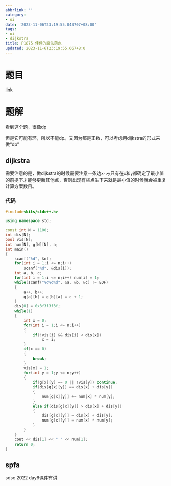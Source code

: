```yaml
---
abbrlink: ''
category:
- oi
date: '2023-11-06T23:19:55.043707+08:00'
tags:
- oi
- dijkstra
title: P1875 佳佳的魔法药水
updated: 2023-11-6T23:19:55.667+8:0
---
```

# 题目

[link](https://www.luogu.com.cn/problem/P1875)

# 题解

看到这个题，很像dp

但是它可能有环，所以不能dp。又因为都是正数，可以考虑用dijkstra的形式来做“dp”

## dijkstra

需要注意的是，做dijkstra的时候需要注意一条边`x->y`只有在`x`和`y`都确定了最小值的前提下才能够更新其他点，否则出现有些点生下来就是最小值的时候就会被重复计算方案数目。

### 代码

```cpp
#include<bits/stdc++.h>

using namespace std;

const int N = 1100;
int dis[N];
bool vis[N];
int num[N], g[N][N], n;
int main()
{
	scanf("%d", &n);
	for(int i = 1;i <= n;i++)
		scanf("%d", &dis[i]);
	int a, b, c;
	for(int i = 1;i <= n;i++) num[i] = 1;
	while(scanf("%d%d%d", &a, &b, &c) != EOF)
	{
		a++, b++;
		g[a][b] = g[b][a] = c + 1;
	}
	dis[0] = 0x3f3f3f3f;
	while(1)
	{
		int x = 0;
		for(int i = 1;i <= n;i++)
		{
			if(!vis[i] && dis[i] < dis[x])
				x = i;
		}
		if(x == 0)
		{
			break;
		}
		vis[x] = 1;
		for(int y = 1;y <= n;y++)
		{
			if(g[x][y] == 0 || !vis[y]) continue;
			if(dis[g[x][y]] == dis[x] + dis[y])
			{
				num[g[x][y]] += num[x] * num[y];
			}
			else if(dis[g[x][y]] > dis[x] + dis[y])
			{
				dis[g[x][y]] = dis[x] + dis[y];
				num[g[x][y]] = num[x] * num[y];
			}
		}
	}
	cout << dis[1] << " " << num[1];
	return 0;
}
```

## spfa

sdsc 2022 day6课件有讲

